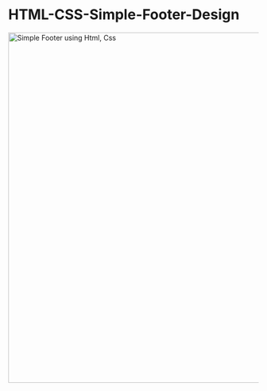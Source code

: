 # HTML-CSS-Simple-Footer-Design


<img width="704" alt="Simple Footer using Html, Css" src="https://github.com/user-attachments/assets/5393343f-d5f7-4b96-860c-839a0c6214c9" />
